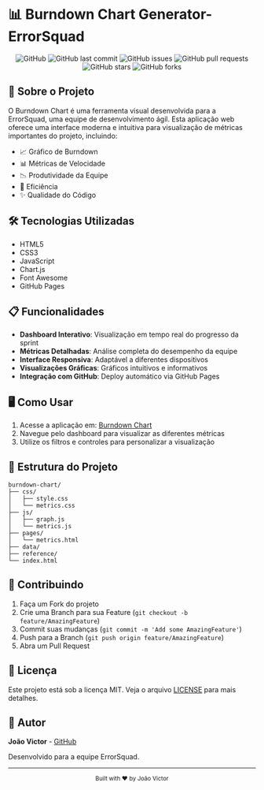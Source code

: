 # 📊 Burndown Chart Generator- ErrorSquad

<div align="center">

![GitHub](https://img.shields.io/github/license/JV-L0pes/burndown-chart)
![GitHub last commit](https://img.shields.io/github/last-commit/JV-L0pes/burndown-chart)
![GitHub issues](https://img.shields.io/github/issues/JV-L0pes/burndown-chart)
![GitHub pull requests](https://img.shields.io/github/issues-pr/JV-L0pes/burndown-chart)
![GitHub stars](https://img.shields.io/github/stars/JV-L0pes/burndown-chart)
![GitHub forks](https://img.shields.io/github/forks/JV-L0pes/burndown-chart)

</div>

## 🚀 Sobre o Projeto

O Burndown Chart é uma ferramenta visual desenvolvida para a ErrorSquad, uma equipe de desenvolvimento ágil. Esta aplicação web oferece uma interface moderna e intuitiva para visualização de métricas importantes do projeto, incluindo:

- 📈 Gráfico de Burndown
- 📊 Métricas de Velocidade
- 📉 Produtividade da Equipe
- 🎯 Eficiência
- ✨ Qualidade do Código

## 🛠️ Tecnologias Utilizadas

- HTML5
- CSS3
- JavaScript
- Chart.js
- Font Awesome
- GitHub Pages

## 📋 Funcionalidades

- **Dashboard Interativo**: Visualização em tempo real do progresso da sprint
- **Métricas Detalhadas**: Análise completa do desempenho da equipe
- **Interface Responsiva**: Adaptável a diferentes dispositivos
- **Visualizações Gráficas**: Gráficos intuitivos e informativos
- **Integração com GitHub**: Deploy automático via GitHub Pages

## 🖥️ Como Usar

1. Acesse a aplicação em: [Burndown Chart](https://jv-l0pes.github.io/burndown-chart/)
2. Navegue pelo dashboard para visualizar as diferentes métricas
3. Utilize os filtros e controles para personalizar a visualização

## 📁 Estrutura do Projeto

```
burndown-chart/
├── css/
│   ├── style.css
│   └── metrics.css
├── js/
│   ├── graph.js
│   └── metrics.js
├── pages/
│   └── metrics.html
├── data/
├── reference/
└── index.html
```

## 🤝 Contribuindo

1. Faça um Fork do projeto
2. Crie uma Branch para sua Feature (`git checkout -b feature/AmazingFeature`)
3. Commit suas mudanças (`git commit -m 'Add some AmazingFeature'`)
4. Push para a Branch (`git push origin feature/AmazingFeature`)
5. Abra um Pull Request

## 📝 Licença

Este projeto está sob a licença MIT. Veja o arquivo [LICENSE](LICENSE) para mais detalhes.

## 👤 Autor

**João Victor** - [GitHub](https://github.com/JV-L0pes)

Desenvolvido para a equipe ErrorSquad.

---

<div align="center">
  <sub>Built with ❤️ by João Victor</sub>
</div>


